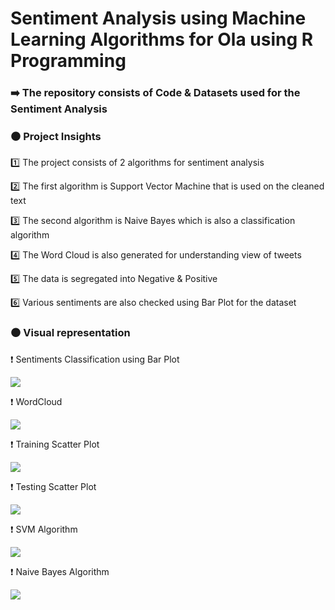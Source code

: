 # Sentiment Analysis using Machine Learning Algorithms for Ola using R Programming

### ➡️ The repository consists of Code & Datasets used for the Sentiment Analysis

### ⚫️ Project Insights

1️⃣ The project consists of 2 algorithms for sentiment analysis

2️⃣ The first algorithm is Support Vector Machine that is used on the cleaned text  

3️⃣ The second algorithm is Naive Bayes which is also a classification algorithm

4️⃣ The Word Cloud is also generated for understanding view of tweets

5️⃣ The data is segregated into Negative & Positive

6️⃣ Various sentiments are also checked using Bar Plot for the dataset

### ⚫️ Visual representation 

❗️  Sentiments Classification using Bar Plot

![](https://github.com/yashindulkar/Ola-Sentimental-Analysis/blob/master/Images/Sentiment_Ola.png)

❗️  WordCloud 

![](https://github.com/yashindulkar/Ola-Sentimental-Analysis/blob/master/Images/WordCloud.png)


❗️  Training Scatter Plot

![](https://github.com/yashindulkar/Ola-Sentimental-Analysis/blob/master/Images/Training.png)

❗️  Testing Scatter Plot

![](https://github.com/yashindulkar/Ola-Sentimental-Analysis/blob/master/Images/Testing.png)

❗️  SVM Algorithm

![](https://github.com/yashindulkar/Ola-Sentimental-Analysis/blob/master/Images/SVM.PNG)

❗️  Naive Bayes Algorithm

![](https://github.com/yashindulkar/Ola-Sentimental-Analysis/blob/master/Images/NB.PNG)
